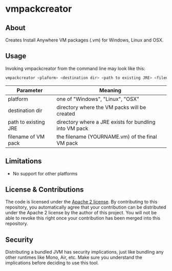 # vmpackcreator

## About

Creates Install Anywhere VM packages (.vm) for Windows, Linux and OSX.

## Usage

Invoking vmpackcreator from the command line may look like this:

```bash
vmpackcreator <plaform> <destination dir> <path to existing JRE> <filename of VM pack>"  
```
| Parameter | Meaning |
| --- | --- |
| platform | one of "Windows", "Linux", "OSX" |
| destination dir | directory where the VM packs will be created |
| path to existing JRE | directory where a JRE exists for bundling into VM pack |
| filename of VM pack | the filename (YOURNAME.vm) of the final VM pack |

## Limitations

  * No support for other platforms

## License & Contributions

The code is licensed under the [Apache 2 license](http://www.apache.org/licenses/LICENSE-2.0.html). By contributing to this repository, you automatically agree that your contribution can be distributed under the Apache 2 license by the author of this project. You will not be able to revoke this right once your contribution has been merged into this repository.

## Security

Distributing a bundled JVM has security implications, just like bundling any other runtimes like Mono, Air, etc. 
Make sure you understand the implications before deciding to use this tool.
